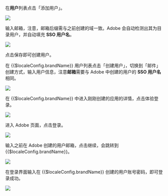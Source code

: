 <IntegrationDetailCard :title="`在 Adobe 中创建用户`">

在**用户**列表点击「添加用户」。

![](~@imagesZhCn/integration/adobe/4-1.png)

输入邮箱，注意，邮箱后缀需与之前创建的域一致。Adobe 会自动检测出其为目录用户，并自动填充 **SSO 用户名**。

![](~@imagesZhCn/integration/adobe/4-2.png)

点击保存即可创建用户。

</IntegrationDetailCard>

<IntegrationDetailCard :title="`在 ${$localeConfig.brandName} 中创建用户`">

在 {{$localeConfig.brandName}} 用户列表点击「创建用户」，切换到「邮件」创建方式，输入用户信息，注意**邮箱**需要与 Adobe 中创建的用户的 **SSO 用户名**相同。

![](~@imagesZhCn/integration/adobe/4-3.png)

</IntegrationDetailCard>

<IntegrationDetailCard :title="`体验登录`">

在 {{$localeConfig.brandName}} 中进入刚刚创建的应用的详情，点击体验登录。

![](~@imagesZhCn/integration/adobe/4-4.png)

进入 Adobe 页面，点击登录。

![](~@imagesZhCn/integration/adobe/4-5.png)

输入之前在 Adobe 创建的用户邮箱，点击继续，会跳转到 {{$localeConfig.brandName}}。

![](~@imagesZhCn/integration/adobe/4-6.png)

在登录界面输入在 {{$localeConfig.brandName}} 创建的用户账号密码，即可登录成功。

![](~@imagesZhCn/integration/adobe/4-7.png)

</IntegrationDetailCard>

